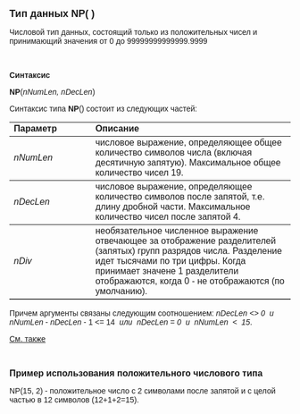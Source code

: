 ﻿<html>
<head>
<title>NP()</title>
    <style type="text/css">
        .style1
        {
            font-family: Arial, Helvetica, sans-serif;
        }
    </style>
</head>

<body>

<p><strong><font size="4" face="Arial">Тип данных NP( )</font></strong></p>

<p class="label"><font face="Arial">Числовой тип данных, состоящий 
только из положительных чисел и принимающий значения от 0 до 99999999999999.9999</font></p>

<p class="label">&nbsp;</p>

<p class="label"><font face="Arial"><b>Синтаксис</b></font></p>

<p><font face="Arial"><strong>NP</strong>(<em>nNumLen, nDecLen</em>)</font></p>

<p><font face="Arial">Синтаксис типа <strong>NP</strong>() состоит из 
следующих частей:</font></p>

<table border="1" cellPadding="5" cols="2" frame="below" rules="rows">
<TBODY>
  <tr vAlign="top">
    <td class="label" width="29%"><font face="Arial"><b>Параметр</b></font></td>
    <td class="label" width="71%"><font face="Arial"><strong>Описание</strong></font></td>
  </tr>
  <tr>
    <td width="29%"><em><font face="Arial">nNumLen</font></em></td>
    <td width="71%"><font face="Arial">числовое выражение, 
	определяющее общее количество символов числа (включая десятичную запятую). 
	Максимальное общее количество чисел 19.</font></td>
  </tr>
  <tr>
    <td width="29%"><font face="Arial"><em>nDecLen</em></font></td>
    <td width="71%"><font face="Arial">числовое выражение, 
	определяющее количество символов после запятой, т.е. длину дробной части. 
	Максимальное количество чисел после запятой 4.</font></td>
  </tr>
    <tr>
    <td width="29%" class="style1"><em>nDiv</em></td>
    <td width="71%" class="style1">необязательное численное выражение отвечающее за 
        отображение разделителей (запятых) групп разрядов числа. Разделение идет 
        тысячами по три цифры. Когда принимает значене 1 разделители 
        отображаются, когда 0 - не отображаются (по умолчанию).</td>
    </tr>
</TBODY>
</table>

<p class="label"><font face="Arial">Причем аргументы связаны следующим 
соотношением: <em>nDecLen &lt;&gt; 0&nbsp; и&nbsp; nNumLen</em> - <em>nDecLen</em>
    - 1 &lt;= 14&nbsp; <em>или&nbsp; nDecLen = 0&nbsp; и&nbsp; 
    nNumLen&nbsp; &lt;&nbsp; 15</em>.</font></p>

<p class="label"><font face="Arial"><a href="../types.html">См. также</a></font></p>

<p class="label">&nbsp;</p>

<p><font size="3" face="Arial"><strong>Пример использования 
положительного числового типа</strong></font></p>

<p><font face="Arial">NP(15, 2) - положительное число с 2 символами 
после запятой и с целой частью в 12 символов (12+1+2=15).</font></p>
</body>
</html>
